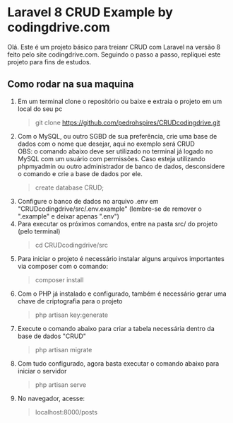 # Laravel 8 CRUD Example by codingdrive.com

Olá. Este é um projeto básico para treianr CRUD com Laravel na versão 8 feito pelo site codingdrive.com. Seguindo o passo a passo, repliquei este projeto para fins de estudos.


## Como rodar na sua maquina
1. Em um terminal clone o repositório ou baixe e extraia o projeto em um local do seu pc
   >git clone https://github.com/pedrohspires/CRUDcodingdrive.git
2. Com o MySQL, ou outro SGBD de sua preferência, crie uma base de dados com o nome que desejar, aqui no exemplo será CRUD<br>
OBS: o comando abaixo deve ser utilizado no terminal já logado no MySQL com um usuário com permissões. Caso esteja utilizando phpmyadmin ou outro administrador de banco de dados, desconsidere o comando e crie a base de dados por ele.
   >create database CRUD;
3. Configure o banco de dados no arquivo .env em "CRUDcodingdrive/src/.env.example" (lembre-se de remover o ".example" e deixar apenas ".env")
4. Para executar os próximos comandos, entre na pasta src/ do projeto (pelo terminal)
   >cd CRUDcodingdrive/src
5. Para iniciar o projeto é necessário instalar alguns arquivos importantes via composer com o comando:
   >composer install
5. Com o PHP já instalado e configurado, também é necessário gerar uma chave de criptografia para o projeto
   >php artisan key:generate
5. Execute o comando abaixo para criar a tabela necessária dentro da base de dados "CRUD"
   >php artisan migrate
6. Com tudo configurado, agora basta executar o comando abaixo para iniciar o servidor
   >php artisan serve
7. No navegador, acesse:
   >localhost:8000/posts